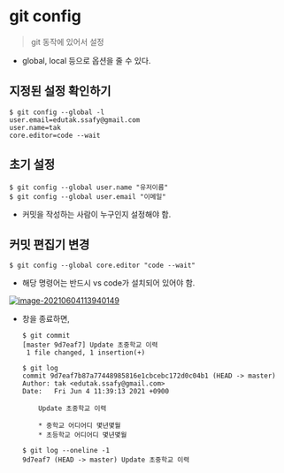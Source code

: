 # git config

> git 동작에 있어서 설정

- global, local 등으로 옵션을 줄 수 있다.

## 지정된 설정 확인하기

```
$ git config --global -l
user.email=edutak.ssafy@gmail.com
user.name=tak
core.editor=code --wait
```

## 초기 설정

```
$ git config --global user.name "유저이름"
$ git config --global user.email "이메일"
```

- 커밋을 작성하는 사람이 누구인지 설정해야 함.

## 커밋 편집기 변경

```
$ git config --global core.editor "code --wait"
```

- 해당 명령어는 반드시 vs code가 설치되어 있어야 함.

[![image-20210604113940149](https://github.com/edutak/TIL/raw/master/git/md-images/image-20210604113940149.png)](https://github.com/edutak/TIL/blob/master/git/md-images/image-20210604113940149.png)

- 창을 종료하면,

  ```
  $ git commit
  [master 9d7eaf7] Update 초중학교 이력
   1 file changed, 1 insertion(+)
  
  $ git log
  commit 9d7eaf7b87a77448985816e1cbcebc172d0c04b1 (HEAD -> master)
  Author: tak <edutak.ssafy@gmail.com>
  Date:   Fri Jun 4 11:39:13 2021 +0900
  
      Update 초중학교 이력
  
      * 중학교 어디어디 몇년몇월
      * 초등학교 어디어디 몇년몇월
      
  $ git log --oneline -1
  9d7eaf7 (HEAD -> master) Update 초중학교 이력
  ```
